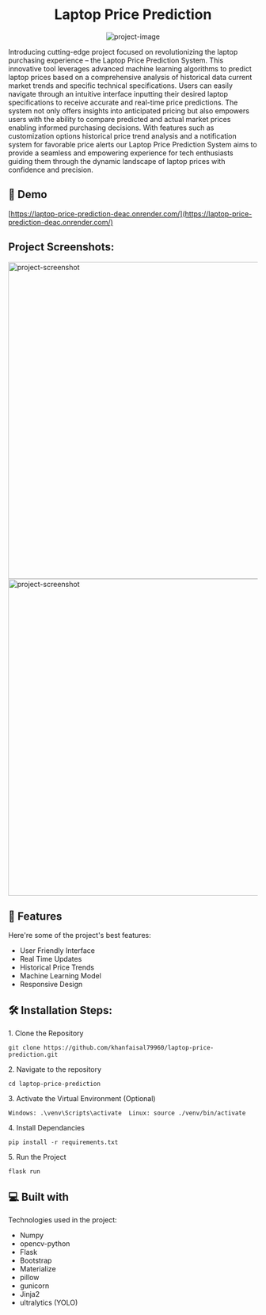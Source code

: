<h1 align="center" id="title">Laptop Price Prediction</h1>

<p align="center"><img src="https://socialify.git.ci/khanfaisal79960/laptop-price-prediction/image?description=1&amp;descriptionEditable=Predicting%20Laptop%20Prices%20in%20the%20Ever-Evolving%20Tech%20Landscape&amp;language=1&amp;name=1&amp;owner=1&amp;pattern=Circuit%20Board&amp;theme=Light" alt="project-image"></p>

<p id="description">Introducing cutting-edge project focused on revolutionizing the laptop purchasing experience – the Laptop Price Prediction System. This innovative tool leverages advanced machine learning algorithms to predict laptop prices based on a comprehensive analysis of historical data current market trends and specific technical specifications. Users can easily navigate through an intuitive interface inputting their desired laptop specifications to receive accurate and real-time price predictions. The system not only offers insights into anticipated pricing but also empowers users with the ability to compare predicted and actual market prices enabling informed purchasing decisions. With features such as customization options historical price trend analysis and a notification system for favorable price alerts our Laptop Price Prediction System aims to provide a seamless and empowering experience for tech enthusiasts guiding them through the dynamic landscape of laptop prices with confidence and precision.</p>

<h2>🚀 Demo</h2>

[https://laptop-price-prediction-deac.onrender.com/](https://laptop-price-prediction-deac.onrender.com/)

<h2>Project Screenshots:</h2>

<img src="https://i.ibb.co/Kr4P1M2/Screenshot-2024-03-05-154917.png" alt="project-screenshot" width="640" height="640/">

<img src="https://i.ibb.co/t2y6KcK/Screenshot-2024-03-05-154941.png" alt="project-screenshot" width="640" height="640/">

  
  
<h2>🧐 Features</h2>

Here're some of the project's best features:

*   User Friendly Interface
*   Real Time Updates
*   Historical Price Trends
*   Machine Learning Model
*   Responsive Design

<h2>🛠️ Installation Steps:</h2>

<p>1. Clone the Repository</p>

```
git clone https://github.com/khanfaisal79960/laptop-price-prediction.git
```

<p>2. Navigate to the repository</p>

```
cd laptop-price-prediction
```

<p>3. Activate the Virtual Environment (Optional)</p>

```
Windows: .\venv\Scripts\activate  Linux: source ./venv/bin/activate
```

<p>4. Install Dependancies</p>

```
pip install -r requirements.txt
```

<p>5. Run the Project</p>

```
flask run
```

  
  
<h2>💻 Built with</h2>

Technologies used in the project:

*   Numpy
*   opencv-python
*   Flask
*   Bootstrap
*   Materialize
*   pillow
*   gunicorn
*   Jinja2
*   ultralytics (YOLO)

